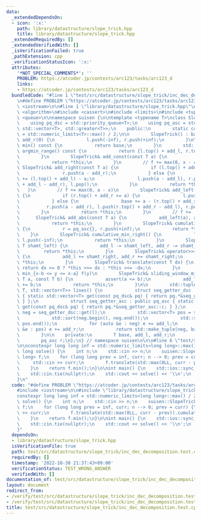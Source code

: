 ```yaml
---
data:
  _extendedDependsOn:
  - icon: ':x:'
    path: library/datastructure/slope_trick.hpp
    title: library/datastructure/slope_trick.hpp
  _extendedRequiredBy: []
  _extendedVerifiedWith: []
  _isVerificationFailed: true
  _pathExtension: cpp
  _verificationStatusIcon: ':x:'
  attributes:
    '*NOT_SPECIAL_COMMENTS*': ''
    PROBLEM: https://atcoder.jp/contests/arc123/tasks/arc123_d
    links:
    - https://atcoder.jp/contests/arc123/tasks/arc123_d
  bundledCode: "#line 1 \"test/src/datastructure/slope_trick/inc_dec_decomposition.test.cpp\"\
    \n#define PROBLEM \"https://atcoder.jp/contests/arc123/tasks/arc123_d\"\n\n#include\
    \ <iostream>\n\n#line 1 \"library/datastructure/slope_trick.hpp\"\n\n\n\n#include\
    \ <algorithm>\n#include <cassert>\n#include <limits>\n#include <tuple>\n#include\
    \ <queue>\n\nnamespace suisen {\n\ntemplate <typename T>\nclass SlopeTrick {\n\
    \    using pq_dsc = std::priority_queue<T>;\n    using pq_asc = std::priority_queue<T,\
    \ std::vector<T>, std::greater<T>>;\n    public:\n        static constexpr T inf\
    \ = std::numeric_limits<T>::max() / 2;\n\n        SlopeTrick() : base(0), add_l(0),\
    \ add_r(0) {\n            l.push(-inf), r.push(+inf);\n        }\n\n        T\
    \ min() const {\n            return base;\n        }\n        std::pair<T, T>\
    \ argmin_range() const {\n            return {l.top() + add_l, r.top() + add_r};\n\
    \        }\n        SlopeTrick& add_const(const T a) {\n            base += a;\n\
    \            return *this;\n        }\n        // f += max(0, x - a)\n       \
    \ SlopeTrick& add_right(const T a) {\n            if (l.top() + add_l <= a) {\n\
    \                r.push(a - add_r);\n            } else {\n                base\
    \ += (l.top() + add_l) - a;\n                l.push(a - add_l), r.push(l.top()\
    \ + add_l - add_r), l.pop();\n            }\n            return *this;\n     \
    \   }\n        // f += max(0, a - x)\n        SlopeTrick& add_left(const T a)\
    \ {\n            if (r.top() + add_r >= a) {\n                l.push(a - add_l);\n\
    \            } else {\n                base += a - (r.top() + add_r);\n      \
    \          r.push(a - add_r), l.push(r.top() + add_r - add_l), r.pop();\n    \
    \        }\n            return *this;\n        }\n        // f += |x - a|\n  \
    \      SlopeTrick& add_abs(const T a) {\n            add_left(a), add_right(a);\n\
    \            return *this;\n        }\n        SlopeTrick& cumulative_min_left()\
    \ {\n            r = pq_asc{}, r.push(+inf);\n            return *this;\n    \
    \    }\n        SlopeTrick& cumulative_min_right() {\n            l = pq_dsc{},\
    \ l.push(-inf);\n            return *this;\n        }\n        SlopeTrick& operator<<=(const\
    \ T shamt_left) {\n            add_l -= shamt_left, add_r -= shamt_left;\n   \
    \         return *this;\n        }\n        SlopeTrick& operator>>=(const T shamt_right)\
    \ {\n            add_l += shamt_right, add_r += shamt_right;\n            return\
    \ *this;\n        }\n        SlopeTrick& translate(const T dx) {\n           \
    \ return dx >= 0 ? *this >>= dx : *this <<= -dx;\n        }\n        // f(x) =\
    \ min_{x-b <= y <= x-a} f(y)\n        SlopeTrick& sliding_window_minimum(const\
    \ T a, const T b) {\n            assert(a <= b);\n            add_l += a, add_r\
    \ += b;\n            return *this;\n        }\n\n        std::tuple<std::vector<T>,\
    \ T, std::vector<T>> lines() {\n            struct seq_getter_dsc : public pq_dsc\
    \ { static std::vector<T> get(const pq_dsc& pq) { return pq.*&seq_getter_dsc::c;\
    \ } };\n            struct seq_getter_asc : public pq_asc { static std::vector<T>\
    \ get(const pq_dsc& pq) { return pq.*&seq_getter_asc::c; } };\n            std::vector<T>\
    \ neg = seq_getter_dsc::get(l);\n            std::vector<T> pos = seq_getter_asc::get(r);\n\
    \            std::sort(neg.begin(), neg.end());\n            std::sort(pos.begin(),\
    \ pos.end());\n            for (auto &e : neg) e += add_l;\n            for (auto\
    \ &e : pos) e += add_r;\n            return std::make_tuple(neg, base, pos);\n\
    \        }\n\n    private:\n        T base, add_l, add_r;\n        pq_dsc l;\n\
    \        pq_asc r;\n};\n} // namespace suisen\n\n\n#line 6 \"test/src/datastructure/slope_trick/inc_dec_decomposition.test.cpp\"\
    \n\nconstexpr long long inf = std::numeric_limits<long long>::max() / 2;\n\nlong\
    \ long solve() {\n    int n;\n    std::cin >> n;\n    suisen::SlopeTrick<long\
    \ long> f;\n    for (long long prev = inf, curr; n --> 0; prev = curr) {\n   \
    \     std::cin >> curr;\n        f.translate(std::max(0LL, curr - prev)).cumulative_min_left().add_abs(0).add_abs(curr);\n\
    \    }\n    return f.min();\n}\n\nint main() {\n    std::ios::sync_with_stdio(false);\n\
    \    std::cin.tie(nullptr);\n    std::cout << solve() << '\\n';\n    return 0;\n\
    }\n"
  code: "#define PROBLEM \"https://atcoder.jp/contests/arc123/tasks/arc123_d\"\n\n\
    #include <iostream>\n\n#include \"library/datastructure/slope_trick.hpp\"\n\n\
    constexpr long long inf = std::numeric_limits<long long>::max() / 2;\n\nlong long\
    \ solve() {\n    int n;\n    std::cin >> n;\n    suisen::SlopeTrick<long long>\
    \ f;\n    for (long long prev = inf, curr; n --> 0; prev = curr) {\n        std::cin\
    \ >> curr;\n        f.translate(std::max(0LL, curr - prev)).cumulative_min_left().add_abs(0).add_abs(curr);\n\
    \    }\n    return f.min();\n}\n\nint main() {\n    std::ios::sync_with_stdio(false);\n\
    \    std::cin.tie(nullptr);\n    std::cout << solve() << '\\n';\n    return 0;\n\
    }"
  dependsOn:
  - library/datastructure/slope_trick.hpp
  isVerificationFile: true
  path: test/src/datastructure/slope_trick/inc_dec_decomposition.test.cpp
  requiredBy: []
  timestamp: '2022-10-30 21:37:43+09:00'
  verificationStatus: TEST_WRONG_ANSWER
  verifiedWith: []
documentation_of: test/src/datastructure/slope_trick/inc_dec_decomposition.test.cpp
layout: document
redirect_from:
- /verify/test/src/datastructure/slope_trick/inc_dec_decomposition.test.cpp
- /verify/test/src/datastructure/slope_trick/inc_dec_decomposition.test.cpp.html
title: test/src/datastructure/slope_trick/inc_dec_decomposition.test.cpp
---
```

